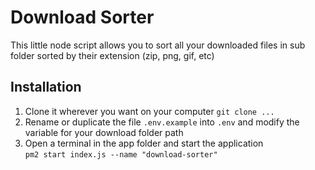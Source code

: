 # Download Sorter

This little node script allows you to sort all your downloaded files in sub folder sorted by their extension (zip, png, gif, etc)


## Installation

1. Clone it wherever you want on your computer
``git clone ...``
2. Rename or duplicate the file ``.env.example`` into ``.env`` and modify the variable for your download folder path
3. Open a terminal in the app folder and start the application  
```pm2 start index.js --name "download-sorter"```
